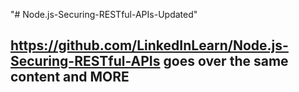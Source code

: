 "# Node.js-Securing-RESTful-APIs-Updated" 
## https://github.com/LinkedInLearn/Node.js-Securing-RESTful-APIs goes over the same content and MORE
